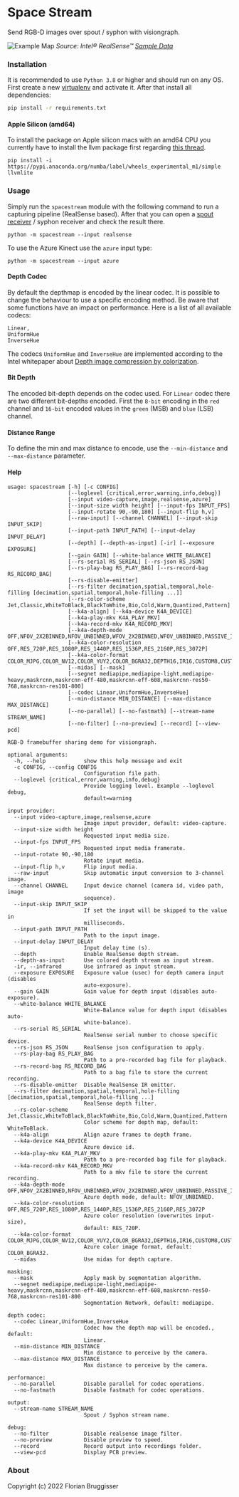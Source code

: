 # Space Stream
Send RGB-D images over spout / syphon with visiongraph.

![Example Map](images/space-stream-ui.jpg)
*Source: Intel® RealSense™ [Sample Data](https://github.com/IntelRealSense/librealsense/blob/master/doc/sample-data.md)*

### Installation
It is recommended to use `Python 3.8` or higher and should run on any OS. First create a new [virtualenv](https://docs.python.org/3/library/venv.html) and activate it. 
After that install all dependencies:

```bash
pip install -r requirements.txt
```

#### Apple Silicon (amd64)
To install the package on Apple silicon macs with an amd64 CPU you currently have to install the llvm package first regarding [this thread](https://numba.discourse.group/t/wheels-for-apple-silicon-m1/1282).

```
pip install -i https://pypi.anaconda.org/numba/label/wheels_experimental_m1/simple llvmlite
```

### Usage
Simply run the `spacestream` module with the following command to run a capturing pipeline (RealSense based). After that you can open a [spout receiver](https://github.com/leadedge/Spout2/releases) / syphon receiver and check the result there.

```
python -m spacestream --input realsense
```

To use the Azure Kinect use the `azure` input type:

```
python -m spacestream --input azure
```

#### Depth Codec
By default the depthmap is encoded by the linear codec. It is possible to change the behaviour to use a specific encoding method. Be aware that some functions have an impact on performance. Here is a list of all available codecs:

```
Linear,
UniformHue
InverseHue
```

The codecs `UniformHue` and `InverseHue` are implemented according to the Intel whitepaper about [Depth image compression by colorization](https://dev.intelrealsense.com/docs/depth-image-compression-by-colorization-for-intel-realsense-depth-cameras).

#### Bit Depth
The encoded bit-depth depends on the codec used. For `Linear` codec there are two different bit-depths encoded. First the `8-bit` encoding in the `red` channel and `16-bit` encoded values in the `green` (MSB) and `blue` (LSB) channel.

#### Distance Range
To define the min and max distance to encode, use the `--min-distance` and `--max-distance` parameter.

#### Help

```
usage: spacestream [-h] [-c CONFIG]
                   [--loglevel {critical,error,warning,info,debug}]
                   [--input video-capture,image,realsense,azure]
                   [--input-size width height] [--input-fps INPUT_FPS]
                   [--input-rotate 90,-90,180] [--input-flip h,v]
                   [--raw-input] [--channel CHANNEL] [--input-skip INPUT_SKIP]
                   [--input-path INPUT_PATH] [--input-delay INPUT_DELAY]
                   [--depth] [--depth-as-input] [-ir] [--exposure EXPOSURE]
                   [--gain GAIN] [--white-balance WHITE_BALANCE]
                   [--rs-serial RS_SERIAL] [--rs-json RS_JSON]
                   [--rs-play-bag RS_PLAY_BAG] [--rs-record-bag RS_RECORD_BAG]
                   [--rs-disable-emitter]
                   [--rs-filter decimation,spatial,temporal,hole-filling [decimation,spatial,temporal,hole-filling ...]]
                   [--rs-color-scheme Jet,Classic,WhiteToBlack,BlackToWhite,Bio,Cold,Warm,Quantized,Pattern]
                   [--k4a-align] [--k4a-device K4A_DEVICE]
                   [--k4a-play-mkv K4A_PLAY_MKV]
                   [--k4a-record-mkv K4A_RECORD_MKV]
                   [--k4a-depth-mode OFF,NFOV_2X2BINNED,NFOV_UNBINNED,WFOV_2X2BINNED,WFOV_UNBINNED,PASSIVE_IR]
                   [--k4a-color-resolution OFF,RES_720P,RES_1080P,RES_1440P,RES_1536P,RES_2160P,RES_3072P]
                   [--k4a-color-format COLOR_MJPG,COLOR_NV12,COLOR_YUY2,COLOR_BGRA32,DEPTH16,IR16,CUSTOM8,CUSTOM16,CUSTOM]
                   [--midas] [--mask]
                   [--segnet mediapipe,mediapipe-light,mediapipe-heavy,maskrcnn,maskrcnn-eff-480,maskrcnn-eff-608,maskrcnn-res50-768,maskrcnn-res101-800]
                   [--codec Linear,UniformHue,InverseHue]
                   [--min-distance MIN_DISTANCE] [--max-distance MAX_DISTANCE]
                   [--no-parallel] [--no-fastmath] [--stream-name STREAM_NAME]
                   [--no-filter] [--no-preview] [--record] [--view-pcd]

RGB-D framebuffer sharing demo for visiongraph.

optional arguments:
  -h, --help            show this help message and exit
  -c CONFIG, --config CONFIG
                        Configuration file path.
  --loglevel {critical,error,warning,info,debug}
                        Provide logging level. Example --loglevel debug,
                        default=warning

input provider:
  --input video-capture,image,realsense,azure
                        Image input provider, default: video-capture.
  --input-size width height
                        Requested input media size.
  --input-fps INPUT_FPS
                        Requested input media framerate.
  --input-rotate 90,-90,180
                        Rotate input media.
  --input-flip h,v      Flip input media.
  --raw-input           Skip automatic input conversion to 3-channel image.
  --channel CHANNEL     Input device channel (camera id, video path, image
                        sequence).
  --input-skip INPUT_SKIP
                        If set the input will be skipped to the value in
                        milliseconds.
  --input-path INPUT_PATH
                        Path to the input image.
  --input-delay INPUT_DELAY
                        Input delay time (s).
  --depth               Enable RealSense depth stream.
  --depth-as-input      Use colored depth stream as input stream.
  -ir, --infrared       Use infrared as input stream.
  --exposure EXPOSURE   Exposure value (usec) for depth camera input (disables
                        auto-exposure).
  --gain GAIN           Gain value for depth input (disables auto-exposure).
  --white-balance WHITE_BALANCE
                        White-Balance value for depth input (disables auto-
                        white-balance).
  --rs-serial RS_SERIAL
                        RealSense serial number to choose specific device.
  --rs-json RS_JSON     RealSense json configuration to apply.
  --rs-play-bag RS_PLAY_BAG
                        Path to a pre-recorded bag file for playback.
  --rs-record-bag RS_RECORD_BAG
                        Path to a bag file to store the current recording.
  --rs-disable-emitter  Disable RealSense IR emitter.
  --rs-filter decimation,spatial,temporal,hole-filling [decimation,spatial,temporal,hole-filling ...]
                        RealSense depth filter.
  --rs-color-scheme Jet,Classic,WhiteToBlack,BlackToWhite,Bio,Cold,Warm,Quantized,Pattern
                        Color scheme for depth map, default: WhiteToBlack.
  --k4a-align           Align azure frames to depth frame.
  --k4a-device K4A_DEVICE
                        Azure device id.
  --k4a-play-mkv K4A_PLAY_MKV
                        Path to a pre-recorded bag file for playback.
  --k4a-record-mkv K4A_RECORD_MKV
                        Path to a mkv file to store the current recording.
  --k4a-depth-mode OFF,NFOV_2X2BINNED,NFOV_UNBINNED,WFOV_2X2BINNED,WFOV_UNBINNED,PASSIVE_IR
                        Azure depth mode, default: NFOV_UNBINNED.
  --k4a-color-resolution OFF,RES_720P,RES_1080P,RES_1440P,RES_1536P,RES_2160P,RES_3072P
                        Azure color resolution (overwrites input-size),
                        default: RES_720P.
  --k4a-color-format COLOR_MJPG,COLOR_NV12,COLOR_YUY2,COLOR_BGRA32,DEPTH16,IR16,CUSTOM8,CUSTOM16,CUSTOM
                        Azure color image format, default: COLOR_BGRA32.
  --midas               Use midas for depth capture.

masking:
  --mask                Apply mask by segmentation algorithm.
  --segnet mediapipe,mediapipe-light,mediapipe-heavy,maskrcnn,maskrcnn-eff-480,maskrcnn-eff-608,maskrcnn-res50-768,maskrcnn-res101-800
                        Segmentation Network, default: mediapipe.

depth codec:
  --codec Linear,UniformHue,InverseHue
                        Codec how the depth map will be encoded., default:
                        Linear.
  --min-distance MIN_DISTANCE
                        Min distance to perceive by the camera.
  --max-distance MAX_DISTANCE
                        Max distance to perceive by the camera.

performance:
  --no-parallel         Disable parallel for codec operations.
  --no-fastmath         Disable fastmath for codec operations.

output:
  --stream-name STREAM_NAME
                        Spout / Syphon stream name.

debug:
  --no-filter           Disable realsense image filter.
  --no-preview          Disable preview to speed.
  --record              Record output into recordings folder.
  --view-pcd            Display PCB preview.
```

### About
Copyright (c) 2022 Florian Bruggisser